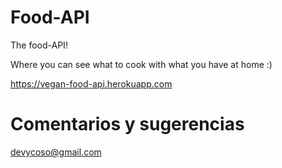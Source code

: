 # Food-API

The food-API!

Where you can see what to cook with what you have at home :)

https://vegan-food-api.herokuapp.com

# Comentarios y sugerencias

devycoso@gmail.com
